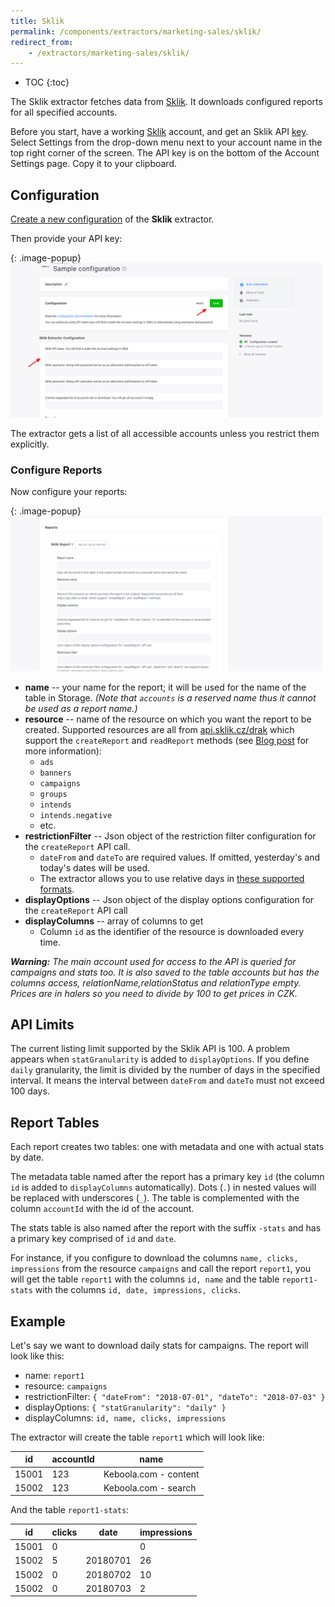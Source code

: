 ```yaml
---
title: Sklik
permalink: /components/extractors/marketing-sales/sklik/
redirect_from:
    - /extractors/marketing-sales/sklik/
---
```


* TOC
{:toc}

The Sklik extractor fetches data from [Sklik](https://www.sklik.cz/). It downloads configured reports for all specified accounts.

Before you start, have a working [Sklik](https://www.sklik.cz/) account, and get an Sklik 
API [key](https://www.sklik.cz/generateToken). Select Settings from the drop-down menu next to your account name
in the top right corner of the screen. The API key is on the bottom of the Account Settings page. Copy it to your clipboard.

## Configuration
[Create a new configuration](/components/#creating-component-configuration) of the **Sklik** extractor.

Then provide your API key:

{: .image-popup}
![Sklik API Key](/components/extractors/marketing-sales/sklik/sklik-1.png)

The extractor gets a list of all accessible accounts unless you restrict them explicitly.

### Configure Reports
Now configure your reports:

{: .image-popup}
![Sklik Report](/components/extractors/marketing-sales/sklik/sklik-2.png)

- **name** -- your name for the report; it will be used for the name of the table in Storage. *(Note that `accounts` is a reserved name thus it cannot be used as a report name.)*
- **resource** -- name of the resource on which you want the report to be created. Supported resources are all from [api.sklik.cz/drak](https://api.sklik.cz/drak/) which support the `createReport` and `readReport` methods (see [Blog post](https://blog.seznam.cz/2017/12/spravne-pouzivat-limit-offset-metodach-statisticke-reporty-api-drak/) for more information):
  - `ads`
  - `banners`
  - `campaigns`
  - `groups`
  - `intends`
  - `intends.negative`
  - etc.
- **restrictionFilter** -- Json object of the restriction filter configuration for the `createReport` API call.
  - `dateFrom` and `dateTo` are required values. If omitted, yesterday's and today's dates will be used.
  - The extractor allows you to use relative days in [these supported formats](https://www.php.net/manual/en/datetime.formats.relative.php).
- **displayOptions** -- Json object of the display options configuration for the `createReport` API call
- **displayColumns** -- array of columns to get
  - Column `id` as the identifier of the resource is downloaded every time.

***Warning:**
The main account used for access to the API is queried for campaigns and stats too. It is also saved to the table accounts
but has the columns access, relationName,relationStatus and relationType empty.
Prices are in halers so you need to divide by 100 to get prices in CZK.*

## API Limits
The current listing limit supported by the Sklik API is 100. A problem appears when `statGranularity` is added to `displayOptions`.
If you define `daily` granularity, the limit is divided by the number of days in the specified interval.
It means the interval between `dateFrom` and `dateTo` must not exceed 100 days.

## Report Tables

Each report creates two tables: one with metadata and one with actual stats by date.

The metadata table named after the report has a primary key `id` (the column `id` is added to `displayColumns` automatically). Dots (`.`) in nested values will be replaced with underscores (`_`). The table is complemented with the column `accountId` with the id of the account.

The stats table is also named after the report with the suffix `-stats` and has a primary key comprised of `id` and `date`.

For instance, if you configure to download the columns `name, clicks, impressions` from the resource `campaigns` and call the report `report1`, you will get the table `report1` with the columns `id, name` and the table `report1-stats` with the columns `id, date, impressions, clicks`.

## Example

Let's say we want to download daily stats for campaigns. The report will look like this:

- name: `report1`
- resource: `campaigns`
- restrictionFilter: `{ "dateFrom": "2018-07-01", "dateTo": "2018-07-03" }`
- displayOptions: `{ "statGranularity": "daily" }`
- displayColumns: `id, name, clicks, impressions`

The extractor will create the table `report1` which will look like:

|id|accountId|name|
|---|---|---|
|15001|123|Keboola.com - content|
|15002|123|Keboola.com - search|

And the table `report1-stats`:

|id|clicks|date|impressions|
|---|---|---|---|
|15001|0||0|
|15002|5|20180701|26|
|15002|0|20180702|10|
|15002|0|20180703|2|
